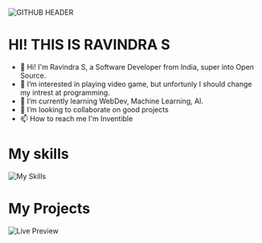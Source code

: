 ![GITHUB HEADER](https://github.com/ravindraogg/ravindraogg/assets/149950829/d915c1f7-994c-41e2-a27a-c2012f64fb2a)
# HI! THIS IS RAVINDRA S
- 👋 Hi! I'm Ravindra S, a Software Developer from India, super into Open Source.
- 👀 I’m interested in playing video game, but unfortunly I should change my intrest at programming.
- 🌱 I’m currently learning WebDev, Machine Learning, AI.
- 💞️ I’m looking to collaborate on good projects
- 📫 How to reach me I'm Inventible

# My skills
![My Skills](https://skillicons.dev/icons?i=html,css,js,py)

# My Projects 
![Live Preview](https://ravindraogg.github.io/Modern-Login-Page/)

